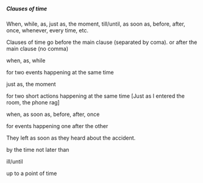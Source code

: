 ##### Clauses of time

When, while, as, just as, the moment, till/until, as soon as, 
before, after, once, whenever, every time, etc.

Clauses of time go before the main clause (separated by coma).
or after the main clause (no comma)

when, as, while 

for two events happening at the same time

just as, the moment 

for two short actions happening at the same time
[Just as I entered the room, the phone rag]

when, as soon as, before, after, once

for events happening one after the other

They left as soon as they heard about the accident.

by the time
not later than

ill/until

up to a point of time



